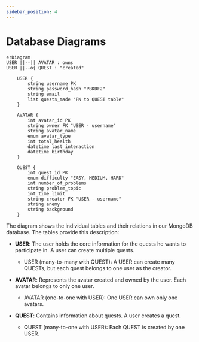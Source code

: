 ```yaml
---
sidebar_position: 4
---
```


# Database Diagrams


```mermaid
erDiagram
USER ||--|| AVATAR : owns
USER ||--o{ QUEST : "created"

    USER {
        string username PK
        string password_hash "PBKDF2"
        string email
        list quests_made "FK to QUEST table"
    }

    AVATAR {
        int avatar_id PK
        string owner FK "USER - username"
        string avatar_name
        enum avatar_type
        int total_health
        datetime last_interaction
        datetime birthday
    }

    QUEST {
        int quest_id PK
        enum difficulty "EASY, MEDIUM, HARD"
        int number_of_problems
        string problem_topic
        int time_limit 
        string creator FK "USER - username"
        string enemy
        string background
    }

```

The diagram shows the individual tables and their relations in our MongoDB database. The tables provide this description:

- **USER**: The user holds the core information for the quests he wants to participate in. A user can create multiple quests.
  - USER (many-to-many with QUEST): A USER can create many QUESTs, but each quest belongs to one user as the creator.  

- **AVATAR**: Represents the avatar created and owned by the user. Each avatar belongs to only one user.  
  - AVATAR (one-to-one with USER): One USER can own only one avatars.

- **QUEST**: Contains information about quests. A user creates a quest.  
  - QUEST (many-to-one with USER): Each QUEST is created by one USER.  


  

  
